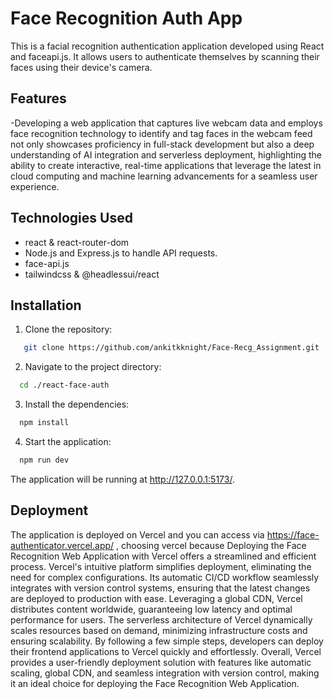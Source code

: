 # Face Recognition Auth App

This is a facial recognition authentication application developed using React and faceapi.js. It allows users to authenticate themselves by scanning their faces using their device's camera.

## Features

-Developing a web application that captures live webcam data and employs face recognition
technology to identify and tag faces in the webcam feed not only showcases proficiency in
full-stack development but also a deep understanding of AI integration and serverless
deployment, highlighting the ability to create interactive, real-time applications that leverage the
latest in cloud computing and machine learning advancements for a seamless user experience.

## Technologies Used

- react & react-router-dom
- Node.js and Express.js to handle API requests.
- face-api.js
- tailwindcss & @headlessui/react

## Installation

1. Clone the repository:

```bash
   git clone https://github.com/ankitkknight/Face-Recg_Assignment.git
```

2. Navigate to the project directory:

```bash
  cd ./react-face-auth
```

3. Install the dependencies:

```bash
  npm install
```

4. Start the application:

```bash
  npm run dev
```

The application will be running at http://127.0.0.1:5173/.


## Deployment
The application is deployed on Vercel and you can access via https://face-authenticator.vercel.app/ , choosing vercel because Deploying the Face Recognition Web Application with Vercel offers a streamlined and efficient process. Vercel's intuitive platform simplifies deployment, eliminating the need for complex configurations. Its automatic CI/CD workflow seamlessly integrates with version control systems, ensuring that the latest changes are deployed to production with ease. Leveraging a global CDN, Vercel distributes content worldwide, guaranteeing low latency and optimal performance for users. The serverless architecture of Vercel dynamically scales resources based on demand, minimizing infrastructure costs and ensuring scalability. By following a few simple steps, developers can deploy their frontend applications to Vercel quickly and effortlessly. Overall, Vercel provides a user-friendly deployment solution with features like automatic scaling, global CDN, and seamless integration with version control, making it an ideal choice for deploying the Face Recognition Web Application.

